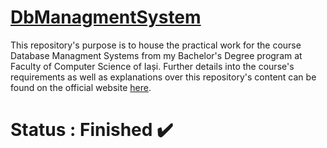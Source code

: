 
# [DbManagmentSystem](https://profs.info.uaic.ro/~webdata/planuri/2019/licenta/en/CS2210.pdf) 

This repository's purpose is to house the practical work for the course Database Managment Systems from my Bachelor's Degree program at Faculty of Computer Science of Iași. Further details into the course's requirements as well as explanations over this repository's content can be found on the official website [here](https://profs.info.uaic.ro/~bd/wiki/index.php/Pagina_principal%C4%83).


# Status : **Finished** ✔️


